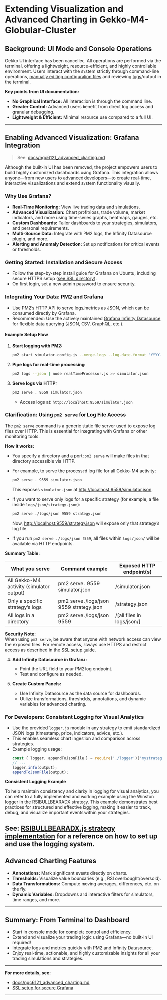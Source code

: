 # Extending Visualization and Advanced Charting in Gekko-M4-Globular-Cluster

## Background: UI Mode and Console Operations

Gekko UI interface has been cancelled. All operations are performed via the terminal, offering a lightweight, resource-efficient, and highly controllable environment. Users interact with the system strictly through command-line operations, [manually editing configuration files](https://github.com/universalbit-dev/gekko-m4-globular-cluster/tree/master/env/simulator) and reviewing [logs](https://github.com/universalbit-dev/gekko-m4-globular-cluster/tree/master/logs/json)/output in the terminal.

**Key points from UI documentation:**
- **No Graphical Interface:** All interaction is through the command line.
- **Greater Control:** Advanced users benefit from direct log access and granular debugging.
- **Lightweight & Efficient:** Minimal resource use compared to a full UI.

---

## Enabling Advanced Visualization: Grafana Integration

> See: [docs/ngc6121_advanced_charting.md](https://github.com/universalbit-dev/gekko-m4-globular-cluster/blob/master/docs/ngc6121_advanced_charting.md)

Although the built-in UI has been removed, the project empowers users to build highly customized dashboards using Grafana. This integration allows anyone—from new users to advanced developers—to create real-time, interactive visualizations and extend system functionality visually.

### Why Use Grafana?

- **Real-Time Monitoring:** View live trading data and simulations.
- **Advanced Visualization:** Chart profit/loss, trade volume, market indicators, and more using time-series graphs, heatmaps, gauges, etc.
- **Custom Dashboards:** Tailor dashboards to your strategies, simulators, and personal requirements.
- **Multi-Source Data:** Integrate with PM2 logs, the Infinity Datasource plugin, and more.
- **Alerting and Anomaly Detection:** Set up notifications for critical events or thresholds.

### Getting Started: Installation and Secure Access

- Follow the step-by-step install guide for Grafana on Ubuntu, including secure HTTPS setup ([see SSL directory](https://github.com/universalbit-dev/gekko-m4-globular-cluster/tree/master/ssl)).
- On first login, set a new admin password to ensure security.

### Integrating Your Data: PM2 and Grafana

- Use PM2’s HTTP API to serve logs/metrics as JSON, which can be consumed directly by Grafana.
- Recommended: Use the actively maintained [Grafana Infinity Datasource](https://grafana.com/grafana/plugins/yesoreyeram-infinity-datasource/) for flexible data querying (JSON, CSV, GraphQL, etc.).

#### Example Setup Flow

1. **Start logging with PM2:**
   ```bash
   pm2 start simulator.config.js --merge-logs --log-date-format "YYYY-MM-DD HH:mm:ss"
   ```
2. **Pipe logs for real-time processing:**
   ```bash
   pm2 logs --json | node realTimeProcessor.js >> simulator.json
   ```
3. **Serve logs via HTTP:**
   ```bash
   pm2 serve . 9559 simulator.json
   ```
   - Access logs at: `http://localhost:9559/simulator.json`
### Clarification: Using `pm2 serve` for Log File Access

The `pm2 serve` command is a generic static file server used to expose log files over HTTP. This is essential for integrating with Grafana or other monitoring tools.

**How it works:**  
- You specify a directory and a port; `pm2 serve` will make files in that directory accessible via HTTP.
- For example, to serve the processed log file for all Gekko-M4 activity:
  ```bash
  pm2 serve . 9559 simulator.json
  ```
  This exposes `simulator.json` at [http://localhost:9559/simulator.json](http://localhost:9559/simulator.json).

- If you want to serve only logs for a specific strategy (for example, a file inside `logs/json/strategy.json`):
  ```bash
  pm2 serve ./logs/json 9559 strategy.json
  ```
  Now, [http://localhost:9559/strategy.json](http://localhost:9559/strategy.json) will expose only that strategy’s log file.

- If you run `pm2 serve ./logs/json 9559`, all files within `logs/json/` will be available via HTTP endpoints.

**Summary Table:**

| What you serve                             | Command example                                                    | Exposed HTTP endpoint(s)                        |
|--------------------------------------------|--------------------------------------------------------------------|-------------------------------------------------|
| All Gekko-M4 activity (simulator output)   | pm2 serve . 9559 simulator.json                                    | /simulator.json                                 |
| Only a specific strategy’s logs            | pm2 serve ./logs/json 9559 strategy.json                           | /strategy.json                                  |
| All logs in a directory                    | pm2 serve ./logs/json 9559                                         | /[all files in logs/json/]                      |

**Security Note:**  
When using `pm2 serve`, be aware that anyone with network access can view the exposed files. For remote access, always use HTTPS and restrict access as described in the [SSL setup guide](../../ssl).

4. **Add Infinity Datasource in Grafana:**
   - Point the URL field to your PM2 log endpoint.
   - Test and configure as needed.

5. **Create Custom Panels:**
   - Use Infinity Datasource as the data source for dashboards.
   - Utilize transformations, thresholds, annotations, and dynamic variables for advanced charting.

### For Developers: Consistent Logging for Visual Analytics

- Use the provided `logger.js` module in any strategy to emit standardized JSON logs (timestamp, price, indicators, advice, etc.).
- This enables seamless chart ingestion and comparison across strategies.
- Example logging usage:
   ```js
   const { logger, appendToJsonFile } = require('./logger')('mystrategy');
   // ...
   logger.info(output);
   appendToJsonFile(output);
   ```
**Consistent Logging Example**

To help maintain consistency and clarity in logging for visual analytics, you can refer to a fully implemented and working example using the Winston logger in the RSIBULLBEARADX strategy. This example demonstrates best practices for structured and effective logging, making it easier to track, debug, and visualize important events within your strategies.

See: [RSIBULLBEARADX.js strategy implementation](https://github.com/universalbit-dev/gekko-m4-globular-cluster/blob/master/strategies/RSIBULLBEARADX.js) for a reference on how to set up and use the logging system.
---

## Advanced Charting Features

- **Annotations:** Mark significant events directly on charts.
- **Thresholds:** Visualize value boundaries (e.g., RSI overbought/oversold).
- **Data Transformations:** Compute moving averages, differences, etc. on the fly.
- **Dynamic Variables:** Dropdowns and interactive filters for simulators, time ranges, and more.

---

## Summary: From Terminal to Dashboard

- Start in console mode for complete control and efficiency.
- Extend and visualize your trading logic using Grafana—no built-in UI required!
- Integrate logs and metrics quickly with PM2 and Infinity Datasource.
- Enjoy real-time, actionable, and highly customizable insights for all your trading simulations and strategies.

---

**For more details, see:**
- [docs/ngc6121_advanced_charting.md](https://github.com/universalbit-dev/gekko-m4-globular-cluster/blob/master/docs/ngc6121_advanced_charting.md)
- [SSL setup for secure Grafana](https://github.com/universalbit-dev/gekko-m4-globular-cluster/tree/master/ssl)

---
